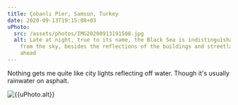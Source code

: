 ```yaml
---
title: Çobanlı Pier, Samsun, Turkey
date: 2020-09-13T19:15:08+03
uPhoto:
  src: /assets/photos/IMG20200913191508.jpg
  alt: Late at night, true to its name, the Black Sea is indistinguishable
    from the sky, besides the reflections of the buildings and streetlamps 
    ahead
---
```


Nothing gets me quite like city lights reflecting off water. Though it's usually rainwater on asphalt.

![{{uPhoto.alt}}]({{uPhoto.src}})
